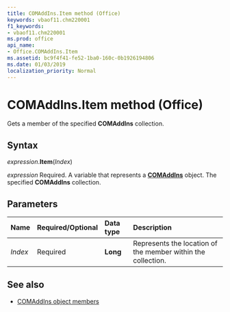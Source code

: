 ```yaml
---
title: COMAddIns.Item method (Office)
keywords: vbaof11.chm220001
f1_keywords:
- vbaof11.chm220001
ms.prod: office
api_name:
- Office.COMAddIns.Item
ms.assetid: bc9f4f41-fe52-1ba0-160c-0b1926194806
ms.date: 01/03/2019
localization_priority: Normal
---
```



# COMAddIns.Item method (Office)

Gets a member of the specified **COMAddIns** collection.


## Syntax

_expression_.**Item**(_Index_)

_expression_ Required. A variable that represents a **[COMAddIns](Office.COMAddIns.md)** object. The specified **COMAddIns** collection.


## Parameters

|Name|Required/Optional|Data type|Description|
|:-----|:-----|:-----|:-----|
| _Index_|Required|**Long**|Represents the location of the member within the collection.|

## See also

- [COMAddIns object members](overview/Library-Reference/comaddins-members-office.md)

